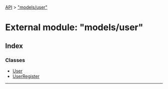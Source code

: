 [API](../README.md) > ["models/user"](../modules/_models_user_.md)

# External module: "models/user"

## Index

### Classes

* [User](../classes/_models_user_.user.md)
* [UserRegister](../classes/_models_user_.userregister.md)

---

